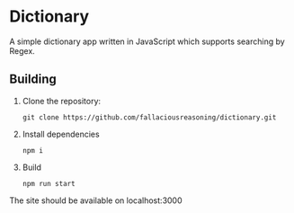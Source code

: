 # Dictionary

A simple dictionary app written in JavaScript which supports searching by Regex.

## Building

1. Clone the repository:

    `git clone https://github.com/fallaciousreasoning/dictionary.git`

2. Install dependencies

    `npm i`

3. Build

    `npm run start`

The site should be available on localhost:3000
